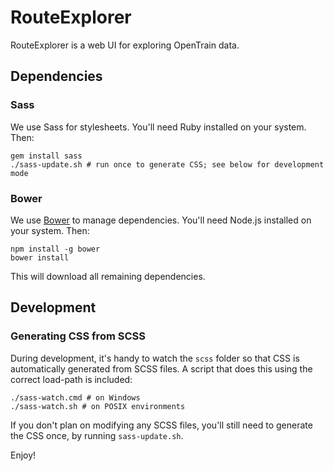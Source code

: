 # RouteExplorer

RouteExplorer is a web UI for exploring OpenTrain data.

## Dependencies

### Sass

We use Sass for stylesheets.
You'll need Ruby installed on your system. Then:

```shell
gem install sass
./sass-update.sh # run once to generate CSS; see below for development mode
```

### Bower

We use [Bower](http://bower.io) to manage dependencies.
You'll need Node.js installed on your system. Then:

```shell
npm install -g bower
bower install
```

This will download all remaining dependencies.

## Development

### Generating CSS from SCSS

During development, it's handy to watch the `scss` folder so that CSS is automatically generated from SCSS files. A script that does this using the correct load-path is included:

```shell
./sass-watch.cmd # on Windows
./sass-watch.sh # on POSIX environments
```

If you don't plan on modifying any SCSS files, you'll still need to generate the CSS once, by running `sass-update.sh`.

Enjoy!
